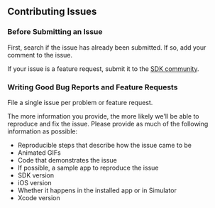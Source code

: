 ## Contributing Issues

### Before Submitting an Issue

First, search if the issue has already been submitted. If so, add your comment to the issue.

If your issue is a feature request, submit it to the [SDK community](https://support.zendesk.com/hc/en-us/community/topics/200488257-Zendesk-SDKs).

### Writing Good Bug Reports and Feature Requests

File a single issue per problem or feature request.

The more information you provide, the more likely we'll be able to reproduce and fix the issue. Please provide as much of the following information as possible:

* Reproducible steps that describe how the issue came to be
* Animated GIFs
* Code that demonstrates the issue
* If possible, a sample app to reproduce the issue
* SDK version
* iOS version
* Whether it happens in the installed app or in Simulator
* Xcode version
